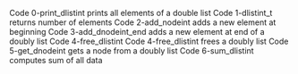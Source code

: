 Code 0-print_dlistint prints all elements of a double list
Code 1-dlistint_t returns number of elements
Code 2-add_nodeint adds a new element at beginning
Code 3-add_dnodeint_end adds a new element at end of a doubly list
Code 4-free_dlistint
Code 4-free_dlistint frees a doubly list
Code 5-get_dnodeint gets a node from a doubly list
Code 6-sum_dlistint computes sum of all data
